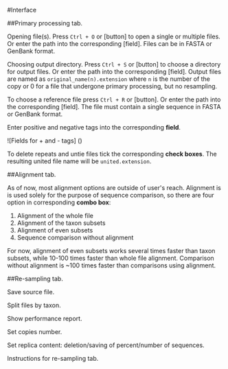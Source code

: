 #Interface

##Primary processing tab.

Opening file(s). Press `Ctrl + O` or [button] to open a single or multiple files. 
Or enter the path into the corresponding [field]. Files can be in FASTA or GenBank format.

Choosing output directory. Press `Ctrl + S` or [button] to choose a directory for output files. 
Or enter the path into the corresponding [field]. 
Output files are named as `original_name(n).extension` where `n` is the number of the copy or 0 for a file that undergone primary processing, but no resampling.

To choose a reference file press `Ctrl + R` or [button]. Or enter the path into the corresponding [field]. 
The file must contain a single sequence in FASTA or GenBank format.

Enter positive and negative tags into the corresponding **field**.

![Fields for + and - tags]
()

To delete repeats and untie files tick the corresponding **check boxes**. The resulting united file name will be `united.extension`.


##Alignment tab.

As of now, most alignment options are outside of user's reach.
Alignment is is used solely for the purpose of sequence comparison, so there are four option in corresponding **combo box**:

1. Alignment of the whole file
2. Alignment of the taxon subsets
3. Alignment of even subsets
4. Sequence comparison without alignment

For now, alignment of even subsets works several times faster than taxon subsets, while 10-100 times faster than whole file alignment. 
Comparison without alignment is ~100 times faster than comparisons using alignment.


##Re-sampling tab.

Save source file.

Split files by taxon.

Show performance report.

Set copies number.

Set replica content: deletion/saving of percent/number of sequences.

Instructions for re-sampling tab.


